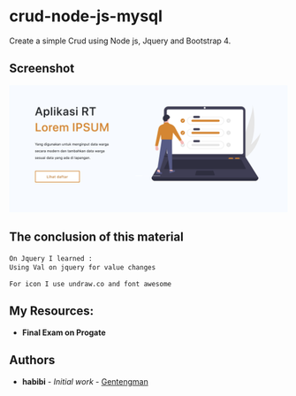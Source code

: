 # crud-node-js-mysql

Create a simple Crud using Node js, Jquery and Bootstrap 4.


## Screenshot

![ScreenShot](/public/images/screenshot-utama.png)



## The conclusion of this material 
```
On Jquery I learned : 
Using Val on jquery for value changes
```

```
For icon I use undraw.co and font awesome
```


## My Resources:
* **Final Exam on Progate**


## Authors
* **habibi** - *Initial work* - [Gentengman](https://github.com/habibiaboy)